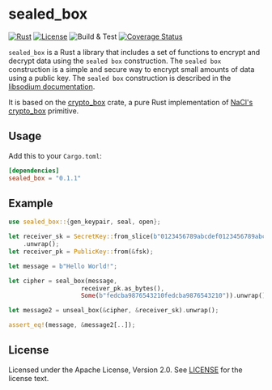 # sealed_box

[![Rust](https://img.shields.io/badge/Rust-v1.73.0-orange)](https://www.rust-lang.org/)
[![License](https://img.shields.io/badge/License-Apache--2.0-green)](https://github.com/kore-ledger/sealed_box/blob/v0.1.0/LICENSE)
![Build & Test](https://github.com/kore-ledger/sealed_box/actions/workflows/rust.yml/badge.svg)
[![Coverage Status](https://coveralls.io/repos/github/kore-ledger/sealed_box/badge.svg?branch=main)](https://coveralls.io/github/kore-ledger/sealed_box?branch=main)

`sealed_box` is a Rust a library that includes a set of functions to encrypt and decrypt data using the `sealed box` construction. The `sealed box` construction is a simple and secure way to encrypt small amounts of data using a public key. The `sealed box` construction is described in the [libsodium documentation](https://doc.libsodium.org/public-key_cryptography/sealed_boxes).

It is based on the [crypto_box](https://crates.io/crates/crypto_box) crate, a pure Rust implementation of [NaCl's crypto_box](https://nacl.cr.yp.to/box.html) primitive.

## Usage

Add this to your `Cargo.toml`:

```toml
[dependencies]
sealed_box = "0.1.1"
```

## Example

```rust
use sealed_box::{gen_keypair, seal, open};

let receiver_sk = SecretKey::from_slice(b"0123456789abcdef0123456789abcdef")
    .unwrap();
let receiver_pk = PublicKey::from(&fsk);

let message = b"Hello World!";

let cipher = seal_box(message, 
                    receiver_pk.as_bytes(), 
                    Some(b"fedcba9876543210fedcba9876543210")).unwrap();

let message2 = unseal_box(&cipher, &receiver_sk).unwrap();

assert_eq!(message, &message2[..]);
```

## License

Licensed under the Apache License, Version 2.0. See [LICENSE](LICENSE) for the license text.
